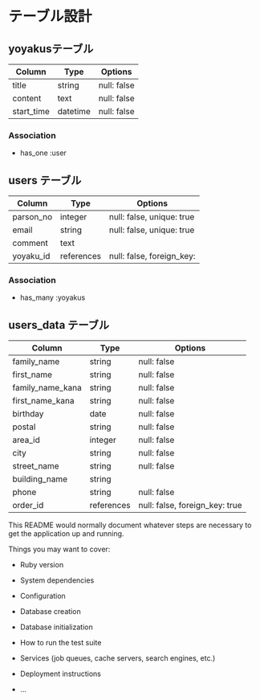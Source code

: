# テーブル設計

## yoyakusテーブル

| Column             | Type       | Options             |
| -------------------| ---------- | --------------------|
| title              | string     | null: false         |
| content            | text       | null: false         |
| start_time         | datetime   | null: false         |


### Association

- has_one :user 



## users テーブル

| Column       | Type       | Options                       |
| ------------ | ---------  | ------------------------------|
| parson_no    | integer    | null: false, unique: true     |
| email        | string     | null: false, unique: true     |
| comment      | text       |                               |
| yoyaku_id    | references | null: false, foreign_key:     | 

### Association
- has_many :yoyakus








## users_data テーブル

| Column             | Type       | Options                        |
| -------------------| -----------| -------------------------------|
| family_name        | string     | null: false                    |
| first_name         | string     | null: false                    |
| family_name_kana   | string     | null: false                    |
| first_name_kana    | string     | null: false                    |
| birthday           | date       | null: false                    |
| postal             | string     | null: false                    |
| area_id            | integer    | null: false                    |
| city               | string     | null: false                    |
| street_name        | string     | null: false                    |
| building_name      | string     |                                |
| phone              | string     | null: false                    |
| order_id           | references | null: false, foreign_key: true |





This README would normally document whatever steps are necessary to get the
application up and running.

Things you may want to cover:

* Ruby version

* System dependencies

* Configuration

* Database creation

* Database initialization

* How to run the test suite

* Services (job queues, cache servers, search engines, etc.)

* Deployment instructions

* ...
